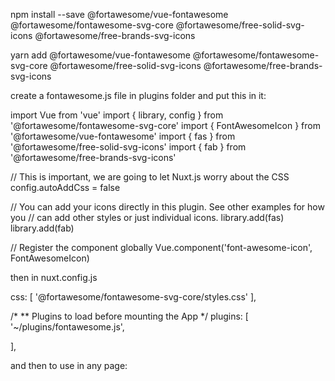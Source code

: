 npm install --save @fortawesome/vue-fontawesome @fortawesome/fontawesome-svg-core @fortawesome/free-solid-svg-icons @fortawesome/free-brands-svg-icons

yarn add @fortawesome/vue-fontawesome @fortawesome/fontawesome-svg-core @fortawesome/free-solid-svg-icons @fortawesome/free-brands-svg-icons

create a fontawesome.js file in plugins folder and put this in it:

import Vue from 'vue'
import { library, config } from '@fortawesome/fontawesome-svg-core'
import { FontAwesomeIcon } from '@fortawesome/vue-fontawesome'
import { fas } from '@fortawesome/free-solid-svg-icons'
import { fab } from '@fortawesome/free-brands-svg-icons'

// This is important, we are going to let Nuxt.js worry about the CSS
config.autoAddCss = false

// You can add your icons directly in this plugin. See other examples for how you
// can add other styles or just individual icons.
library.add(fas)
library.add(fab)

// Register the component globally
Vue.component('font-awesome-icon', FontAwesomeIcon)

then in nuxt.config.js

 css: [
    '@fortawesome/fontawesome-svg-core/styles.css'
  ],

  /*
  ** Plugins to load before mounting the App
  */
  plugins: [
    '~/plugins/fontawesome.js',

  ],
  
  
  and then to use in any page:
  
  <font-awesome-icon icon="['fab', 'facebook']"  style="font-size: 22px"/>

